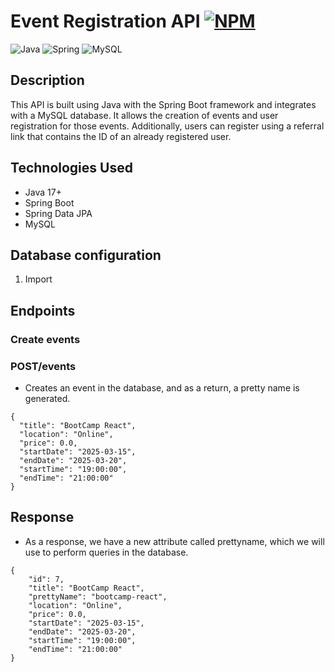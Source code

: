 # Event Registration API [![NPM](https://img.shields.io/npm/l/react)](https://github.com/DomgYuri/EventsApi/tree/main?tab=MIT-1-ov-file) 
![Java](https://img.shields.io/badge/java-%23ED8B00.svg?style=for-the-badge&logo=openjdk&logoColor=white)
![Spring](https://img.shields.io/badge/spring-%236DB33F.svg?style=for-the-badge&logo=spring&logoColor=white)
![MySQL](https://img.shields.io/badge/MySQL-4479A1?style=for-the-badge&logo=mysql&logoColor=white)

## Description

This API is built using Java with the Spring Boot framework and integrates with a MySQL database. It allows the creation of events and user registration for those events. Additionally, users can register using a referral link that contains the ID of an already registered user.

## Technologies Used
* Java 17+
* Spring Boot
* Spring Data JPA
* MySQL

## Database configuration
1. Import

## Endpoints
### Create events
### POST/events

- Creates an event in the database, and as a return, a pretty name is generated.
```
{
  "title": "BootCamp React",
  "location": "Online",
  "price": 0.0,
  "startDate": "2025-03-15",
  "endDate": "2025-03-20",
  "startTime": "19:00:00",
  "endTime": "21:00:00"
}
```
## Response
- As a response, we have a new attribute called prettyname, which we will use to perform queries in the database.
```
{
    "id": 7,
    "title": "BootCamp React",
    "prettyName": "bootcamp-react",
    "location": "Online",
    "price": 0.0,
    "startDate": "2025-03-15",
    "endDate": "2025-03-20",
    "startTime": "19:00:00",
    "endTime": "21:00:00"
}
```





